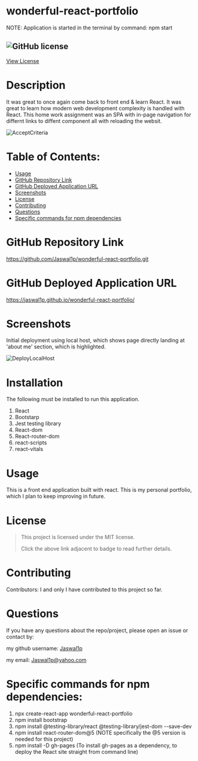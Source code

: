 # wonderful-react-portfolio

NOTE:  Application is started in the terminal by command: npm start

## ![GitHub license](https://img.shields.io/badge/License-MIT-yellow.svg) 
[View License](https://opensource.org/licenses/MIT) 


# Description

It was great to once again come back to front end & learn React. It was great to learn how modern web development complexity is handled with React. This home work assignment was an SPA with in-page navigation for differnt links to diffent component all with reloading the websit.  


![AcceptCriteria](https://user-images.githubusercontent.com/92233527/163704483-49b54644-2061-4244-9f76-bb441b3baf4f.png)

 
# Table of Contents:

 * [Usage](#usage)
 * [GitHub Repository Link](#github-repository-link)
 * [GitHub Deployed Application URL](#github-deployed-application-url)
 * [Screenshots](#screenshots)
 * [License](#license)
 * [Contributing](#Contributing)
 * [Questions](#questions)
 * [Specific commands for npm dependencies](#Dependencies)


# GitHub Repository Link

https://github.com/Jaswal1p/wonderful-react-portfolio.git

 
# GitHub Deployed Application URL

https://jaswal1p.github.io/wonderful-react-portfolio/


# Screenshots

 Initial deployment using local host, which shows page directly landing at 'about me' section, which is highlighted.

![DeployLocalHost](https://user-images.githubusercontent.com/92233527/163704632-46b74e43-a83d-4d46-8f82-a3e05a806cbc.png)




# Installation
  
  The following must be installed to run this application. 
  1. React
  2. Bootstarp
  3. Jest testing library
  4. React-dom
  5. React-router-dom
  6. react-scripts
  7. react-vitals
  

# Usage

 This is a front end application built with react. This is my personal portfolio, which I plan to keep improving in future.

 # License 
 > This project is licensed under the MIT license.
 >
 > Click the above link adjacent to badge to read further details.
 
 # Contributing

 Contributors: I and only I have contributed to this project so far. 

 # Questions
 If you have any questions about the repo/project, please open an issue or contact by: 
 
 my github username: [Jaswal1p](https://github.com/Jaswal1p) 
 
 my email: Jaswal1p@yahoo.com


# Specific commands for npm dependencies: 
  1. npx create-react-app wonderful-react-portfolio
  2. npm install bootstrap
  3. npm install @testing-library/react @testing-library/jest-dom --save-dev
  4. npm install react-router-dom@5  (NOTE specifically the @5 version is needed for this project)
  5. npm install -D gh-pages  (To install gh-pages as a dependency, to deploy the React site straight from command line)
